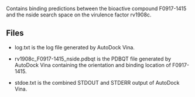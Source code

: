 Contains binding predictions between the bioactive compound F0917-1415 and the nside search space on the virulence factor rv1908c.

## Files

- log.txt is the log file generated by AutoDock Vina.

- rv1908c_F0917-1415_nside.pdbqt is the PDBQT file generated by AutoDock Vina containing the orientation and binding location of F0917-1415.

- stdoe.txt is the combined STDOUT and STDERR output of AutoDock Vina.

